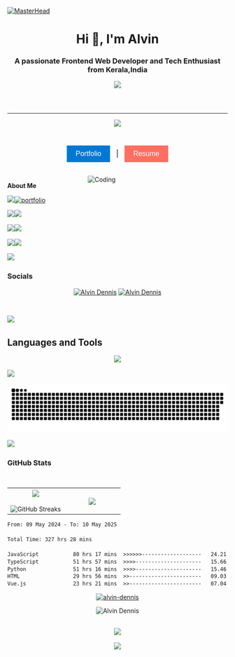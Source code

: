 [![MasterHead](https://images-wixmp-ed30a86b8c4ca887773594c2.wixmp.com/f/c83c004e-1370-4756-88e5-4071de797088/dgdq8br-09cc7ad6-a021-47a5-b0e0-917b12b0f7a7.gif?token=eyJ0eXAiOiJKV1QiLCJhbGciOiJIUzI1NiJ9.eyJzdWIiOiJ1cm46YXBwOjdlMGQxODg5ODIyNjQzNzNhNWYwZDQxNWVhMGQyNmUwIiwiaXNzIjoidXJuOmFwcDo3ZTBkMTg4OTgyMjY0MzczYTVmMGQ0MTVlYTBkMjZlMCIsIm9iaiI6W1t7InBhdGgiOiJcL2ZcL2M4M2MwMDRlLTEzNzAtNDc1Ni04OGU1LTQwNzFkZTc5NzA4OFwvZGdkcThici0wOWNjN2FkNi1hMDIxLTQ3YTUtYjBlMC05MTdiMTJiMGY3YTcuZ2lmIn1dXSwiYXVkIjpbInVybjpzZXJ2aWNlOmZpbGUuZG93bmxvYWQiXX0.tqRMtE-b2QiI2nnefNxSDMJvZCcYqFmq2ccg_Xfzqb8)](https://alvindennisv1.vercel.app/)
<h1 align="center">Hi 👋, I'm Alvin</h1>
<h3 align="center">A passionate  Frontend Web Developer and Tech Enthusiast from Kerala,India</h3>


 <p align="center"><a href="https://github.com/alvin-dennis/"><img src="https://readme-typing-svg.herokuapp.com?lines=Frontend+Web+Developer;Freelancer;Tech+Enthusiast;UI/UX+Designer;Bot+Developer&center=true&width=500&height=30"></a></p>

###
<br>
<hr>
<div align="center">
  <img src="https://profile-counter.glitch.me/alvin-dennis/count.svg?"  />
</div>
<br/>

###


<p align="center">
  <a href="https://alvindennis.tech/" target="_blank" style="text-decoration: none;">
    <button style="background-color: #0078D4; color: white; border: none; padding: 10px 20px; font-size: 16px; cursor: pointer;">Portfolio</button>
  </a>
  <span style="margin: 0 10px; font-size: 16px; color: #000;">|</span>
  <a href="https://resume.alvindennis.tech" target="_blank" style="text-decoration: none;">
    <button style="background-color: #FF6F61; color: white; border: none; padding: 10px 20px; font-size: 16px; cursor: pointer;">Resume</button>
  </a>
</p>




<br>
<!-- <style></style> -->



<img align="right" alt="Coding"  width="320" src="https://octodex.github.com/images/daftpunktocat-thomas.gif">

<b> About Me</b>


 ![](https://img.shields.io/badge/🔭%20I’m%20currently%20working%20on%20my-%23E34F26?style=for-the-badge&logoColor=white)[![portfolio](https://img.shields.io/badge/Web%20development%20prowess%20-%231877F2?style=for-the-badge&logoColor=white)](https://alvin-dennis.vercel.app)

 
 ![](https://img.shields.io/badge/🌱%20I’m%20currently%20learning-%234ea94b?style=for-the-badge&logoColor=white)![](https://img.shields.io/badge/Discord.py%20Bot%20Development%20-%23563D7C?style=for-the-badge) 
 
 ![](https://img.shields.io/badge/💬%20Ask%20me%20about-%23FF0000?style=for-the-badge)![](https://img.shields.io/badge/Tech%20-%23E34F26?style=for-the-badge)
 
 
![](https://img.shields.io/badge/📫%20Reach%20out%20to%20me-%23323330?style=for-the-badge&logoColor=white)![](https://img.shields.io/badge/alvindennis80@gmail.com-%23ED8B00?style=for-the-badge&logoColor=white)


<img src="https://user-images.githubusercontent.com/73097560/115834477-dbab4500-a447-11eb-908a-139a6edaec5c.gif"/>

<h3 align="left"> Socials</h3>
<a href="https://linkedin.com/in/alvin-dennis-0a70ba163" target="blank"> <p align="center"> <img align="center" src="https://raw.githubusercontent.com/rahuldkjain/github-profile-readme-generator/master/src/images/icons/Social/linked-in-alt.svg" alt="Alvin Dennis" height="30" width="40" /></a>
<a href="https://instagram.com/_a.lvin._" target="blank"><img align="center" src="https://raw.githubusercontent.com/rahuldkjain/github-profile-readme-generator/master/src/images/icons/Social/instagram.svg" alt="Alvin Dennis" height="30" width="40" /></a>
</p>

<br>

<img src="https://user-images.githubusercontent.com/73097560/115834477-dbab4500-a447-11eb-908a-139a6edaec5c.gif"></a>



<h2 align="left">Languages and Tools</h2>

<p align="center">
  <a href="https://skillicons.dev">
    <img src="https://skillicons.dev/icons?i=html,css,python,django,c,latex,markdown,javascript,react,vite,vue,astro,nodejs,webpack,tailwindcss,bootstrap,scss,mongodb,mysql,supabase,firebase,postgres,prisma,anaconda,fastapi,bots,figma,babel,vscode,pycharm,codepen,bash,powershell,github,githubactions,vercel,netlify,heroku,webflow,gcp,git,postman,selenium,tensorflow,notion,arduino,raspberrypi,matlab&perline=8" />
  </a>
</p>

<img src="https://user-images.githubusercontent.com/73097560/115834477-dbab4500-a447-11eb-908a-139a6edaec5c.gif"></a>

<div align="center">
 
![](https://raw.githubusercontent.com/alvin-dennis/alvin-dennis/master/assets/snake.svg)
</div>
<img src="https://user-images.githubusercontent.com/73097560/115834477-dbab4500-a447-11eb-908a-139a6edaec5c.gif"></a>



<h3 align="left">GitHub Stats</h3>

</br>

<p align="center">
 
  <!--- stats (start) -->
<table align="center">
<tr border="none">
<td width="50%" align="center">
  
  <img  align="center"  src="https://github-readme-stats.vercel.app/api?username=alvin-dennis&theme=midnight-purple&show_icons=true&count_private=true&include_all_commits=false" />
  <br></br>
  <img  align="center" src="https://github-readme-streak-stats.herokuapp.com/?user=alvin-dennis&theme=midnight-purple&hide_border=false" alt="GitHub Streaks"/> 
</td>

<td width="50%" align="center">

  <img  align="center"  src="https://github-readme-stats.anuraghazra1.vercel.app/api/top-langs/?username=alvin-dennis&theme=midnight-purple&hide_border=false&no-bg=true&no-frame=true&langs_count=10"/>
  
  </td>
</tr>
</table>

<!--START_SECTION:waka-->

```txt
From: 09 May 2024 - To: 10 May 2025

Total Time: 327 hrs 28 mins

JavaScript           80 hrs 17 mins  >>>>>>-------------------   24.21 %
TypeScript           51 hrs 57 mins  >>>>---------------------   15.66 %
Python               51 hrs 16 mins  >>>>---------------------   15.46 %
HTML                 29 hrs 56 mins  >>-----------------------   09.03 %
Vue.js               23 hrs 21 mins  >>-----------------------   07.04 %
```

<!--END_SECTION:waka-->

<p align="center"> <a href="https://github.com/ryo-ma/github-profile-trophy"><img src="https://github-profile-trophy.vercel.app/?username=alvin-dennis&theme=onedark" alt="alvin-dennis" /></a> </p>

<div align="center">
  <img width="868px" src="https://github-readme-activity-graph.vercel.app/graph?username=alvin-dennis&theme=react-dark" alt="Alvin Dennis"/>
</div>


 
<br>
 
 <div align="center">
 <p align="center"">
<img src="https://media.giphy.com/media/jpVnC65DmYeyRL4LHS/giphy.gif" width="20%">
</p>


<img src="https://user-images.githubusercontent.com/73097560/115834477-dbab4500-a447-11eb-908a-139a6edaec5c.gif"></a>

<br>

<div></div>
</div>
